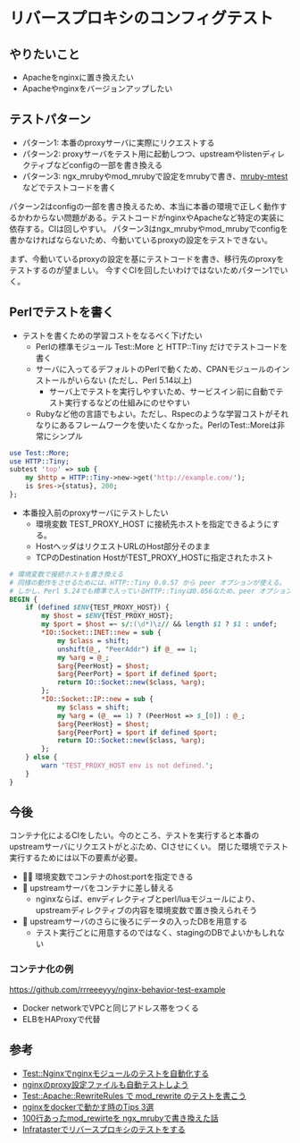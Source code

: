 リバースプロキシのコンフィグテスト
==================================

## やりたいこと

- Apacheをnginxに置き換えたい
- Apacheやnginxをバージョンアップしたい

## テストパターン

- パターン1: 本番のproxyサーバに実際にリクエストする
- パターン2: proxyサーバをテスト用に起動しつつ、upstreamやlistenディレクティブなどconfigの一部を書き換える
- パターン3: ngx_mrubyやmod_mrubyで設定をmrubyで書き、[mruby-mtest](https://github.com/iij/mruby-mtest)などでテストコードを書く

パターン2はconfigの一部を書き換えるため、本当に本番の環境で正しく動作するかわからない問題がある。テストコードがnginxやApacheなど特定の実装に依存する。CIは回しやすい。
パターン3はngx_mrubyやmod_mrubyでconfigを書かなければならないため、今動いているproxyの設定をテストできない。

まず、今動いているproxyの設定を基にテストコードを書き、移行先のproxyをテストするのが望ましい。
今すぐCIを回したいわけではないためパターン1でいく。

## Perlでテストを書く

- テストを書くための学習コストをなるべく下げたい
  - Perlの標準モジュール Test::More と HTTP::Tiny だけでテストコードを書く
  - サーバに入ってるデフォルトのPerlで動くため、CPANモジュールのインストールがいらない (ただし、Perl 5.14以上)
    - サーバ上でテストを実行しやすいため、サービスイン前に自動でテスト実行するなどの仕組みにのせやすい
  - Rubyなど他の言語でもよい。ただし、Rspecのような学習コストがそれなりにあるフレームワークを使いたくなかった。PerlのTest::Moreは非常にシンプル

```perl
use Test::More;
use HTTP::Tiny;
subtest 'top' => sub {
    my $http = HTTP::Tiny->new->get('http://example.com/');
    is $res->{status}, 200;
};
```

- 本番投入前のproxyサーバにテストしたい
  - 環境変数 TEST_PROXY_HOST に接続先ホストを指定できるようにする。
  - HostヘッダはリクエストURLのHost部分そのまま
  - TCPのDestination HostがTEST_PROXY_HOSTに指定されたホスト

```perl
# 環境変数で接続ホストを書き換える
# 同様の動作をさせるためには、HTTP::Tiny 0.0.57 から peer オプションが使える。
# しかし、Perl 5.24でも標準で入っているHTTP::Tinyは0.056なため、peer オプションは使えない。
BEGIN {
    if (defined $ENV{TEST_PROXY_HOST}) {
        my $host = $ENV{TEST_PROXY_HOST};
        my $port = $host =~ s/:(\d*)\z// && length $1 ? $1 : undef;
        *IO::Socket::INET::new = sub {
            my $class = shift;
            unshift(@_, "PeerAddr") if @_ == 1;
            my %arg = @_;
            $arg{PeerHost} = $host;
            $arg{PeerPort} = $port if defined $port;
            return IO::Socket::new($class, %arg);
        };
        *IO::Socket::IP::new = sub {
            my $class = shift;
            my %arg = (@_ == 1) ? (PeerHost => $_[0]) : @_;
            $arg{PeerHost} = $host;
            $arg{PeerPort} = $port if defined $port;
            return IO::Socket::new($class, %arg);
        };
    } else {
        warn 'TEST_PROXY_HOST env is not defined.';
    }
}
```

## 今後

コンテナ化によるCIをしたい。今のところ、テストを実行すると本番のupstreamサーバにリクエストがとぶため、CIさせにくい。
閉じた環境でテスト実行するためには以下の要素が必要。

- :ok_woman: 環境変数でコンテナのhost:portを指定できる
- :no_good: upstreamサーバをコンテナに差し替える
  - nginxならば、envディレクティブとperl/luaモジュールにより、upstreamディレクティブの内容を環境変数で置き換えられそう
- :no_good: upstreamサーバのさらに後ろにデータの入ったDBを用意する 
  - テスト実行ごとに用意するのではなく、stagingのDBでよいかもしれない

### コンテナ化の例

https://github.com/rrreeeyyy/nginx-behavior-test-example

- Docker networkでVPCと同じアドレス帯をつくる
- ELBをHAProxyで代替

## 参考

- [Test::Nginxでnginxモジュールのテストを自動化する](http://qiita.com/cubicdaiya/items/36e10ed35848919dc05c)
- [nginxのproxy設定ファイルも自動テストしよう](http://blog.shibayu36.org/entry/2014/04/09/075409)
- [Test::Apache::RewriteRules で mod_rewrite のテストを書こう](http://d.hatena.ne.jp/onishi/20101017/1287277579)
- [nginxをdockerで動かす時のTips 3選](http://heartbeats.jp/hbblog/2014/07/3-tips-for-nginx-on-docker.html)
- [100行あったmod_rewirteを ngx_mrubyで書き換えた話](https://speakerdeck.com/buty4649/100xing-atutamod-rewirtewo-ngx-mrubydeshu-kihuan-etahua)
- [Infratasterでリバースプロキシのテストをする](http://techlife.cookpad.com/entry/2014/11/19/151557)
